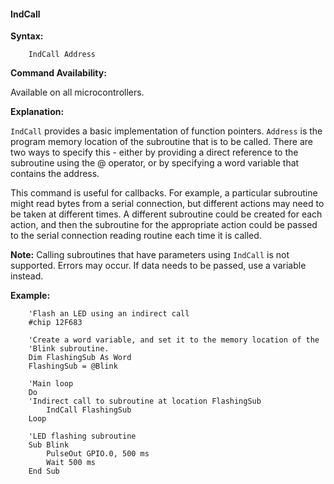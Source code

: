 <div class="section">

<div class="titlepage">

<div>

<div>

#### <span id="indcall"></span>IndCall

</div>

</div>

</div>

<span class="strong">**Syntax:**</span>

``` screen
    IndCall Address
```

<span class="strong">**Command Availability:**</span>

Available on all microcontrollers.

<span class="strong">**Explanation:**</span>

`IndCall` provides a basic implementation of function pointers.
`Address` is the program memory location of the subroutine that is to be
called. There are two ways to specify this - either by providing a
direct reference to the subroutine using the @ operator, or by
specifying a word variable that contains the address.

This command is useful for callbacks. For example, a particular
subroutine might read bytes from a serial connection, but different
actions may need to be taken at different times. A different subroutine
could be created for each action, and then the subroutine for the
appropriate action could be passed to the serial connection reading
routine each time it is called.

<span class="strong">**Note:**</span> Calling subroutines that have
parameters using `IndCall` is not supported. Errors may occur. If data
needs to be passed, use a variable instead.

<span class="strong">**Example:**</span>

``` screen
    'Flash an LED using an indirect call
    #chip 12F683

    'Create a word variable, and set it to the memory location of the
    'Blink subroutine.
    Dim FlashingSub As Word
    FlashingSub = @Blink

    'Main loop
    Do
    'Indirect call to subroutine at location FlashingSub
        IndCall FlashingSub
    Loop

    'LED flashing subroutine
    Sub Blink
        PulseOut GPIO.0, 500 ms
        Wait 500 ms
    End Sub
```

</div>
